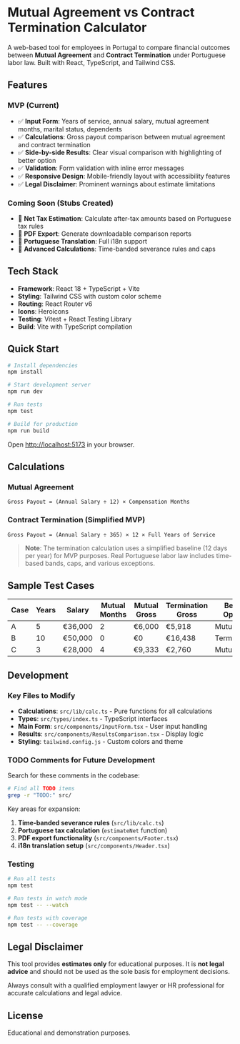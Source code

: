 # Mutual Agreement vs Contract Termination Calculator

A web-based tool for employees in Portugal to compare financial outcomes between **Mutual Agreement** and **Contract Termination** under Portuguese labor law. Built with React, TypeScript, and Tailwind CSS.

## Features

### MVP (Current)
- ✅ **Input Form**: Years of service, annual salary, mutual agreement months, marital status, dependents
- ✅ **Calculations**: Gross payout comparison between mutual agreement and contract termination
- ✅ **Side-by-side Results**: Clear visual comparison with highlighting of better option
- ✅ **Validation**: Form validation with inline error messages
- ✅ **Responsive Design**: Mobile-friendly layout with accessibility features
- ✅ **Legal Disclaimer**: Prominent warnings about estimate limitations

### Coming Soon (Stubs Created)
- 🔄 **Net Tax Estimation**: Calculate after-tax amounts based on Portuguese tax rules
- 🔄 **PDF Export**: Generate downloadable comparison reports
- 🔄 **Portuguese Translation**: Full i18n support
- 🔄 **Advanced Calculations**: Time-banded severance rules and caps

## Tech Stack

- **Framework**: React 18 + TypeScript + Vite
- **Styling**: Tailwind CSS with custom color scheme
- **Routing**: React Router v6
- **Icons**: Heroicons
- **Testing**: Vitest + React Testing Library
- **Build**: Vite with TypeScript compilation

## Quick Start

```bash
# Install dependencies
npm install

# Start development server
npm run dev

# Run tests
npm test

# Build for production
npm run build
```

Open [http://localhost:5173](http://localhost:5173) in your browser.

## Calculations

### Mutual Agreement
```
Gross Payout = (Annual Salary ÷ 12) × Compensation Months
```

### Contract Termination (Simplified MVP)
```
Gross Payout = (Annual Salary ÷ 365) × 12 × Full Years of Service
```

> **Note**: The termination calculation uses a simplified baseline (12 days per year) for MVP purposes. Real Portuguese labor law includes time-based bands, caps, and various exceptions.

## Sample Test Cases

| Case | Years | Salary | Mutual Months | Mutual Gross | Termination Gross | Better Option |
|------|-------|--------|---------------|--------------|-------------------|---------------|
| A    | 5     | €36,000| 2             | €6,000       | €5,918           | Mutual        |
| B    | 10    | €50,000| 0             | €0           | €16,438          | Termination   |
| C    | 3     | €28,000| 4             | €9,333       | €2,760           | Mutual        |

## Development

### Key Files to Modify
- **Calculations**: `src/lib/calc.ts` - Pure functions for all calculations
- **Types**: `src/types/index.ts` - TypeScript interfaces
- **Main Form**: `src/components/InputForm.tsx` - User input handling
- **Results**: `src/components/ResultsComparison.tsx` - Display logic
- **Styling**: `tailwind.config.js` - Custom colors and theme

### TODO Comments for Future Development

Search for these comments in the codebase:

```bash
# Find all TODO items
grep -r "TODO:" src/
```

Key areas for expansion:
1. **Time-banded severance rules** (`src/lib/calc.ts`)
2. **Portuguese tax calculation** (`estimateNet` function)
3. **PDF export functionality** (`src/components/Footer.tsx`)
4. **i18n translation setup** (`src/components/Header.tsx`)

### Testing

```bash
# Run all tests
npm test

# Run tests in watch mode  
npm test -- --watch

# Run tests with coverage
npm test -- --coverage
```

## Legal Disclaimer

This tool provides **estimates only** for educational purposes. It is **not legal advice** and should not be used as the sole basis for employment decisions.

Always consult with a qualified employment lawyer or HR professional for accurate calculations and legal advice.

## License

Educational and demonstration purposes.
